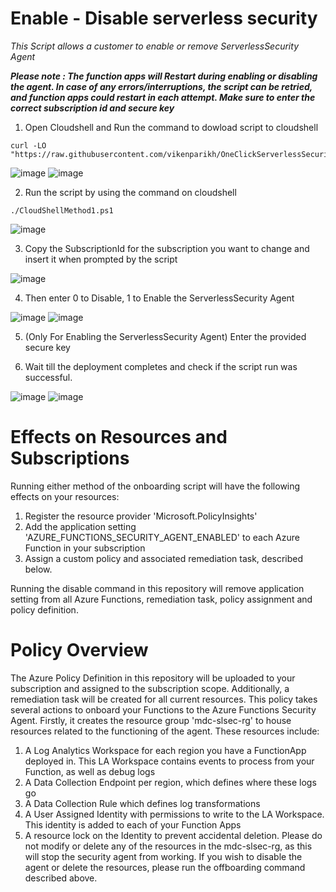 # Enable - Disable serverless security
*This Script allows a customer to enable or remove ServerlessSecurity Agent*

***Please note : The function apps will Restart during enabling or disabling the agent. In case of any errors/interruptions, the script can be retried, and function apps could restart in each attempt. Make sure to enter the correct subscription id and secure key***


1) Open Cloudshell and Run the command to dowload script to cloudshell
```
curl -LO "https://raw.githubusercontent.com/vikenparikh/OneClickServerlessSecurity/main/SSACloudShellMethod1.ps1"
```
![image](https://user-images.githubusercontent.com/20373954/185518206-65a87986-b177-41fe-9501-8cc61f41b8d0.png)
![image](https://user-images.githubusercontent.com/20373954/185518266-8ba216a2-a02b-455c-a7fb-c12d43f3e88d.png)

2) Run the script by using the command on cloudshell
```
./CloudShellMethod1.ps1
```
![image](https://user-images.githubusercontent.com/20373954/185518120-550d6f20-ad4a-43ee-b3c2-81050fde5c01.png)

3) Copy the SubscriptionId for the subscription you want to change and insert it when prompted by the script

![image](https://user-images.githubusercontent.com/20373954/185519051-159fb921-71bb-4d1d-a18f-b770785e5cab.png)

4) Then enter 0 to Disable, 1 to Enable the ServerlessSecurity Agent

![image](https://user-images.githubusercontent.com/20373954/185519519-f8ef84a5-c076-4f9b-8697-31ade0965b1f.png)
![image](https://user-images.githubusercontent.com/20373954/185519700-f73e0ffb-cb19-4259-9944-348fac19ddc5.png)

5) (Only For Enabling the ServerlessSecurity Agent) Enter the provided secure key

6) Wait till the deployment completes and check if the script run was successful.

![image](https://user-images.githubusercontent.com/20373954/185520191-ac574c27-3d32-4ba3-89f4-9bba5b6c892d.png)
![image](https://user-images.githubusercontent.com/20373954/185520510-2b8768d3-6f39-4a40-9e01-cd125f88a11e.png)

# Effects on Resources and Subscriptions

Running either method of the onboarding script will have the following effects on your resources:
1) Register the resource provider 'Microsoft.PolicyInsights'
2) Add the application setting 'AZURE_FUNCTIONS_SECURITY_AGENT_ENABLED' to each Azure Function in your subscription
3) Assign a custom policy and associated remediation task, described below.

Running the disable command in this repository will remove application setting from all Azure Functions, remediation task, policy assignment and policy definition.

# Policy Overview
The Azure Policy Definition in this repository will be uploaded to your subscription and assigned to the subscription scope. Additionally, a remediation task will be created for all current resources. This policy takes several actions to onboard your Functions to the Azure Functions Security Agent.
Firstly, it creates the resource group 'mdc-slsec-rg' to house resources related to the functioning of the agent. These resources include:
1) A Log Analytics Workspace for each region you have a FunctionApp deployed in. This LA Workspace contains events to process from your Function, as well as debug logs
2) A Data Collection Endpoint per region, which defines where these logs go
3) A Data Collection Rule which defines log transformations
4) A User Assigned Identity with permissions to write to the LA Workspace. This identity is added to each of your Function Apps
5) A resource lock on the Identity to prevent accidental deletion.
Please do not modify or delete any of the resources in the mdc-slsec-rg, as this will stop the security agent from working. If you wish to disable the agent or delete the resources, please run the offboarding command described above.
